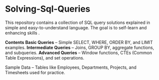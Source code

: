 # Solving-Sql-Queries
This repository contains a collection of SQL query solutions explained in simple and easy-to-understand language. The goal is to self-learn and enhancing skills .

**Contents**
**Basic Queries** – Simple SELECT, WHERE, ORDER BY, and LIMIT examples.
**Intermediate Queries** – Joins, GROUP BY, aggregate functions, and subqueries.
**Advanced Queries** – Window functions, CTEs (Common Table Expressions), and set operations.

Sample Data – Tables like Employees, Departments, Projects, and Timesheets used for practice.
